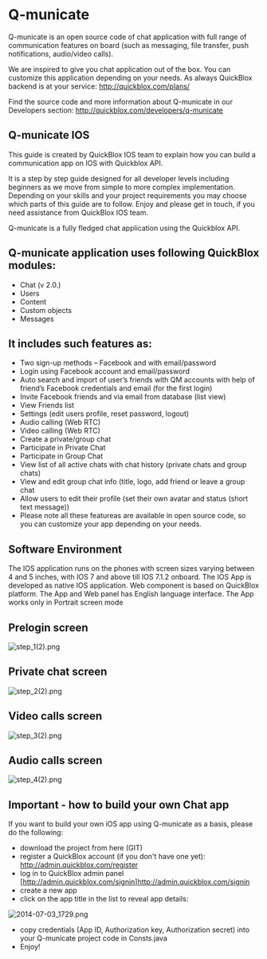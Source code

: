 # Q-municate
 
Q-municate is an open source code of chat application with full range of communication features on board (such as messaging, file transfer, push notifications, audio/video calls).

We are inspired to give you chat application out of the box. You can customize this application depending on your needs. As always QuickBlox backend is at your service: http://quickblox.com/plans/

Find the source code and more information about Q-municate in our Developers section: http://quickblox.com/developers/q-municate

## Q-municate IOS
This guide is created by QuickBlox IOS team to explain how you can build a communication app on IOS with Quickblox API.

It is a step by step guide designed for all developer levels including beginners as we move from simple to more complex implementation. Depending on your skills and your project requirements you may choose which parts of this guide are to follow. Enjoy and please get in touch, if you need assistance from QuickBlox IOS team.

Q-municate is a fully fledged chat application using the Quickblox API.

## Q-municate application uses following QuickBlox modules:

* Chat (v 2.0.)
* Users
* Content
* Custom objects
* Messages


## It includes such features as:

* Two sign-up methods – Facebook and with email/password
* Login using Facebook account and email/password
* Auto search and import of user’s friends with QM accounts with help of friend’s Facebook credentials and email (for the first login)
* Invite Facebook friends and via email from database (list view)
* View Friends list
* Settings (edit users profile, reset password, logout)
* Audio calling (Web RTC)
* Video calling (Web RTC)
* Create a private/group chat
* Participate in Private Chat
* Participate in Group Chat
* View list of all active chats with chat history (private chats and group chats)
* View and edit group chat info (title, logo, add friend or leave a group chat
* Allow users to edit their profile (set their own avatar and status (short text message))
* Please note all these featureas are available in open source code, so you can customize your app depending on your needs.

## Software Environment

The IOS application runs on the phones with screen sizes varying between 4 and 5 inches, with IOS 7 and above till IOS  7.1.2 onboard.
The IOS App is developed as native IOS application.
Web component is based on QuickBlox platform.
The App and Web panel has English language interface.
The App works only in Portrait screen mode

## Prelogin screen

![step_1(2).png](https://bitbucket.org/repo/rMnaz8/images/4218470199-step_1%282%29.png)


## Private chat screen

![step_2(2).png](https://bitbucket.org/repo/rMnaz8/images/2924576187-step_2%282%29.png)

## Video calls screen

![step_3(2).png](https://bitbucket.org/repo/rMnaz8/images/2190095292-step_3%282%29.png)

## Audio calls screen
![step_4(2).png](https://bitbucket.org/repo/rMnaz8/images/2813259661-step_4%282%29.png)

## Important - how to build your own Chat app

If you want to build your own iOS app using Q-municate as a basis, please do the following:

*  download the project from here (GIT)
*  register a QuickBlox account (if you don't have one yet): http://admin.quickblox.com/register
*  log in to QuickBlox admin panel [http://admin.quickblox.com/signin]http://admin.quickblox.com/signin
*  create a new app 
*  click on the app title in the list to reveal app details:

![2014-07-03_1729.png](https://bitbucket.org/repo/rMnaz8/images/3352422798-2014-07-03_1729.png)

*  copy credentials (App ID, Authorization key, Authorization secret) into your Q-municate project code in Consts.java
*  Enjoy!